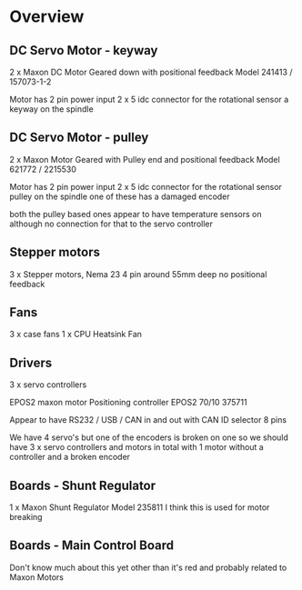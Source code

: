 # Overview

## DC Servo Motor - keyway

2 x Maxon DC Motor
Geared down with positional feedback
Model 241413 / 157073-1-2

Motor has 2 pin power input
2 x 5 idc connector for the rotational sensor
a keyway on the spindle


## DC Servo Motor - pulley

2 x Maxon Motor
Geared with Pulley end and positional feedback
Model 621772 / 2215530

Motor has 2 pin power input
2 x 5 idc connector for the rotational sensor
pulley on the spindle
one of these has a damaged encoder

both the pulley based ones appear to have temperature sensors on
although no connection for that to the servo controller


## Stepper motors

3 x Stepper motors, Nema 23
4 pin
around 55mm deep
no positional feedback


## Fans

3 x case fans
1 x CPU Heatsink Fan

## Drivers

3 x servo controllers

EPOS2
maxon motor
Positioning controller
EPOS2 70/10	375711

Appear to have RS232 / USB / CAN in and out
with CAN ID selector 8 pins

We have 4 servo's but one of the encoders is broken on one
so we should have 3 x servo controllers and motors in total
with 1 motor without a controller and a broken encoder


## Boards - Shunt Regulator

1 x Maxon Shunt Regulator
Model 235811
I think this is used for motor breaking


## Boards - Main Control Board

Don't know much about this yet
other than it's red and probably related to Maxon Motors
